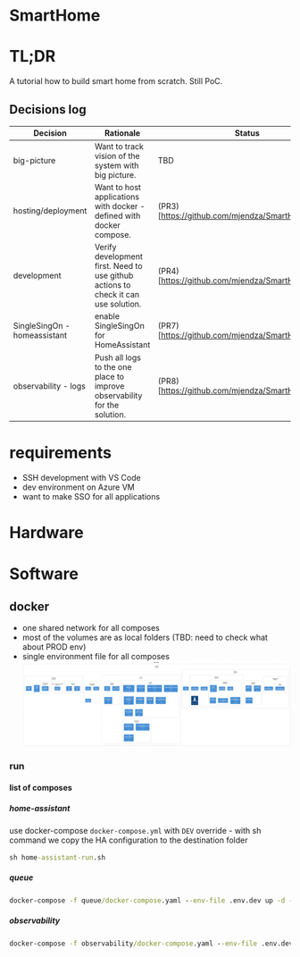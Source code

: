 # SmartHome
# TL;DR
A tutorial how to build smart home from scratch. Still PoC. 
## Decisions log

| Decision           | Rationale                                                                          | Status                                             |
|--------------------|------------------------------------------------------------------------------------|----------------------------------------------------|
| big-picture                   | Want to track vision of the system with big picture.                               | TBD                                                |
| hosting/deployment            | Want to host applications with docker - defined with docker compose.               | (PR3)[https://github.com/mjendza/SmartHome/pull/3] |
| development                   | Verify development first. Need to use github actions to check it can use solution. | (PR4)[https://github.com/mjendza/SmartHome/pull/4] |
| SingleSingOn - homeassistant  | enable SingleSingOn for HomeAssistant | (PR7)[https://github.com/mjendza/SmartHome/pull/7] |
| observability - logs          | Push all logs to the one place to improve observability for the solution. | (PR8)[https://github.com/mjendza/SmartHome/pull/8] |

# requirements
- SSH development with VS Code
- dev environment on Azure VM
- want to make SSO for all applications

# Hardware
# Software
## docker
- one shared network for all composes
- most of the volumes are as local folders (TBD: need to check what about PROD env)
- single environment file for all composes
![Big Picture](doc/big-picture/SmartHome-Big_Picture.png)

### run


#### list of composes
##### home-assistant
use docker-compose `docker-compose.yml` with `DEV` override - with sh command we copy the HA configuration to the destination folder
```cmd 
sh home-assistant-run.sh 
```
##### queue
```cmd
docker-compose -f queue/docker-compose.yaml --env-file .env.dev up -d --force-recreate
```
##### observability
```cmd
docker-compose -f observability/docker-compose.yaml --env-file .env.dev up -d --force-recreate
```
